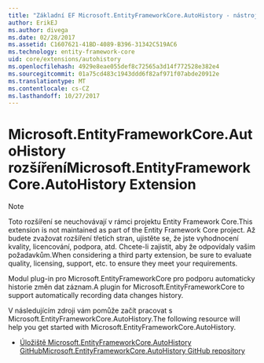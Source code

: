 ```yaml
---
title: "Základní EF Microsoft.EntityFrameworkCore.AutoHistory - nástrojů a rozšíření-"
author: ErikEJ
ms.author: divega
ms.date: 02/28/2017
ms.assetid: C1607621-41BD-4089-B396-31342C519AC6
ms.technology: entity-framework-core
uid: core/extensions/autohistory
ms.openlocfilehash: 4929e8eae055def8c72565a3d14f772528e382e4
ms.sourcegitcommit: 01a75cd483c1943ddd6f82af971f07abde20912e
ms.translationtype: MT
ms.contentlocale: cs-CZ
ms.lasthandoff: 10/27/2017
---
```

# <a name="microsoftentityframeworkcoreautohistory-extension"></a><span data-ttu-id="b907f-102">Microsoft.EntityFrameworkCore.AutoHistory rozšíření</span><span class="sxs-lookup"><span data-stu-id="b907f-102">Microsoft.EntityFrameworkCore.AutoHistory Extension</span></span>

> [!NOTE]  
> <span data-ttu-id="b907f-103">Toto rozšíření se neuchovávají v rámci projektu Entity Framework Core.</span><span class="sxs-lookup"><span data-stu-id="b907f-103">This extension is not maintained as part of the Entity Framework Core project.</span></span> <span data-ttu-id="b907f-104">Až budete zvažovat rozšíření třetích stran, ujistěte se, že jste vyhodnocení kvality, licencování, podpora, atd. Chcete-li zajistit, aby že odpovídaly vašim požadavkům.</span><span class="sxs-lookup"><span data-stu-id="b907f-104">When considering a third party extension, be sure to evaluate quality, licensing, support, etc. to ensure they meet your requirements.</span></span>

<span data-ttu-id="b907f-105">Modul plug-in pro Microsoft.EntityFrameworkCore pro podporu automaticky historie změn dat záznam.</span><span class="sxs-lookup"><span data-stu-id="b907f-105">A plugin for Microsoft.EntityFrameworkCore to support automatically recording data changes history.</span></span>

<span data-ttu-id="b907f-106">V následujícím zdroji vám pomůže začít pracovat s Microsoft.EntityFrameworkCore.AutoHistory.</span><span class="sxs-lookup"><span data-stu-id="b907f-106">The following resource will help you get started with Microsoft.EntityFrameworkCore.AutoHistory.</span></span>
* [<span data-ttu-id="b907f-107">Úložiště Microsoft.EntityFrameworkCore.AutoHistory GitHub</span><span class="sxs-lookup"><span data-stu-id="b907f-107">Microsoft.EntityFrameworkCore.AutoHistory GitHub repository</span></span>](https://github.com/Arch/AutoHistory/)
